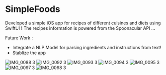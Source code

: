 # SimpleFoods

Developed a simple iOS app for recipes of different cuisines and diets using SwiftUI ! 
The recipes information is powered from the Spoonacular API ... 

Future Work :
* Integrate a NLP Model for parsing ingredients and instructions from text!
* Stablize the app


![IMG_0088 3](https://user-images.githubusercontent.com/56647167/93324657-3f70ee00-f827-11ea-9a5f-7002c8c60a15.PNG)
![IMG_0092 3](https://user-images.githubusercontent.com/56647167/93324654-3ed85780-f827-11ea-8e1f-d7069c363da5.PNG)
![IMG_0093 3](https://user-images.githubusercontent.com/56647167/93324653-3e3fc100-f827-11ea-8df1-718924c14d7d.PNG)
![IMG_0094 3](https://user-images.githubusercontent.com/56647167/93324649-3da72a80-f827-11ea-98ae-f09ed49585ab.PNG)
![IMG_0095 3](https://user-images.githubusercontent.com/56647167/93324648-3d0e9400-f827-11ea-89f5-cf601976a8ee.PNG)
![IMG_0097 3](https://user-images.githubusercontent.com/56647167/93324642-3d0e9400-f827-11ea-8542-73de06e69aa7.PNG)
![IMG_0098 3](https://user-images.githubusercontent.com/56647167/93324636-3aac3a00-f827-11ea-8929-847f335d8605.PNG)
